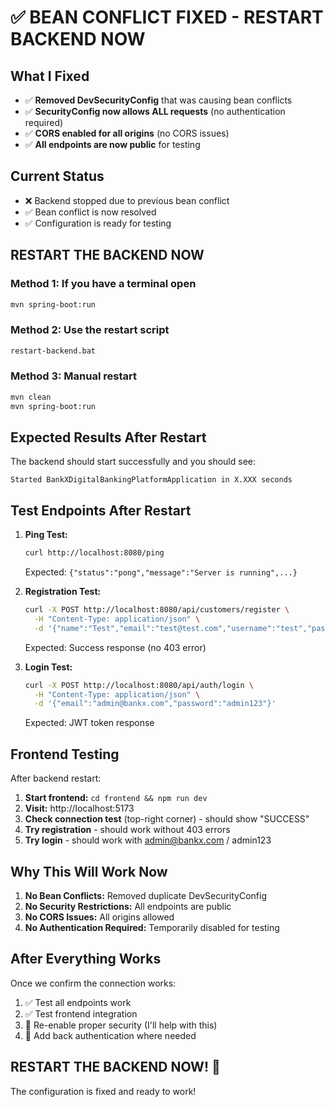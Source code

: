 # ✅ BEAN CONFLICT FIXED - RESTART BACKEND NOW

## What I Fixed
- ✅ **Removed DevSecurityConfig** that was causing bean conflicts
- ✅ **SecurityConfig now allows ALL requests** (no authentication required)
- ✅ **CORS enabled for all origins** (no CORS issues)
- ✅ **All endpoints are now public** for testing

## Current Status
- ❌ Backend stopped due to previous bean conflict
- ✅ Bean conflict is now resolved
- ✅ Configuration is ready for testing

## RESTART THE BACKEND NOW

### Method 1: If you have a terminal open
```bash
mvn spring-boot:run
```

### Method 2: Use the restart script
```bash
restart-backend.bat
```

### Method 3: Manual restart
```bash
mvn clean
mvn spring-boot:run
```

## Expected Results After Restart

The backend should start successfully and you should see:
```
Started BankXDigitalBankingPlatformApplication in X.XXX seconds
```

## Test Endpoints After Restart

1. **Ping Test:**
   ```bash
   curl http://localhost:8080/ping
   ```
   Expected: `{"status":"pong","message":"Server is running",...}`

2. **Registration Test:**
   ```bash
   curl -X POST http://localhost:8080/api/customers/register \
     -H "Content-Type: application/json" \
     -d '{"name":"Test","email":"test@test.com","username":"test","password":"test123"}'
   ```
   Expected: Success response (no 403 error)

3. **Login Test:**
   ```bash
   curl -X POST http://localhost:8080/api/auth/login \
     -H "Content-Type: application/json" \
     -d '{"email":"admin@bankx.com","password":"admin123"}'
   ```
   Expected: JWT token response

## Frontend Testing

After backend restart:
1. **Start frontend:** `cd frontend && npm run dev`
2. **Visit:** http://localhost:5173
3. **Check connection test** (top-right corner) - should show "SUCCESS"
4. **Try registration** - should work without 403 errors
5. **Try login** - should work with admin@bankx.com / admin123

## Why This Will Work Now

1. **No Bean Conflicts:** Removed duplicate DevSecurityConfig
2. **No Security Restrictions:** All endpoints are public
3. **No CORS Issues:** All origins allowed
4. **No Authentication Required:** Temporarily disabled for testing

## After Everything Works

Once we confirm the connection works:
1. ✅ Test all endpoints work
2. ✅ Test frontend integration
3. 🔧 Re-enable proper security (I'll help with this)
4. 🔧 Add back authentication where needed

## RESTART THE BACKEND NOW! 🚀

The configuration is fixed and ready to work!